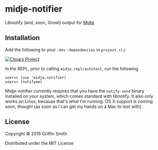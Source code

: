 # midje-notifier

Libnotify (and, soon, Growl) output for [Midje][midje]

[midje]: http://github.com/marick/midje

## Installation

Add the following to your `:dev` `:dependencies` in `project.clj`:

[![Clojars Project](http://clojars.org/midje-notifier/latest-version.svg)](http://clojars.org/midje-notifier)

In the REPL, prior to calling `midje.repl/autotest`, run the following

```
user=> (use 'midje.notifier)
user=> (notifyme)
```

Midje-notifier currently requires that you have the `notify-send` binary
installed on your system, which comes standard with libnotify. It also only
works on Linux, because that's what I'm running. OS X support is coming soon,
though! (as soon as I can get my hands on a Mac to test with).

## License

Copyright © 2015 Griffin Smith

Distributed under the MIT License
